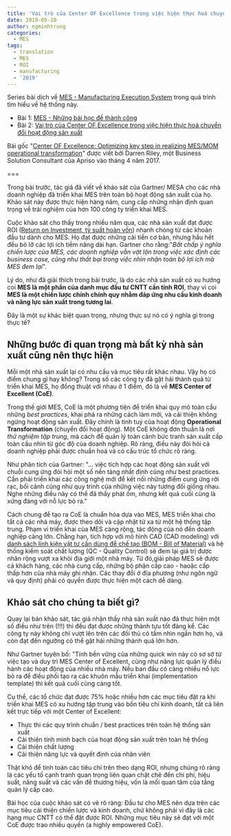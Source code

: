 ```yaml
---
title: 'Vai trò của Center OF Excellence trong việc hiện thực hoá chuyển đổi hoạt động sản xuất'
date: 2019-05-10
author: ngminhtrung
categories:
  - MES
tags:
  - translation
  - MES
  - ROI
  - manufacturing
  - '2019'
---
```


Series bài dịch về [MES - Manufacturing Execution System](https://en.wikipedia.org/wiki/Manufacturing_execution_system) trong quá trình tìm hiểu về hệ thống này.

- Bài 1: [MES - Những bài học để thành công](../mes-failure-success/)
- Bài 2: [Vai trò của Center OF Excellence trong việc hiện thực hoá chuyển đổi hoạt động sản xuất](../)

Bài gốc "[Center OF Excellence: Optimizing key step in realizing MES/MOM operational transformation](http://www.apriso.com/blog/2017/04/center-of-excellence-optimizing-key-step-in-realizing-mesmom-operational-transformation/)" được viết bởi Darren Riley, một Business Solution Consultant của Apriso vào tháng 4 năm 2017.

===

Trong bài trước, tác giả đã viết về khảo sát của Gartner/ MESA cho các nhà doanh nghiệp đã triển khai MES trên toàn bộ hoạt động sản xuất của họ. Khảo sát này được thực hiện hàng năm, cung cấp những nhận định quan trọng về trải nghiệm của hơn 100 công ty triển khai MES.

Cuộc khảo sát cho thấy trong nhiều năm qua, các nhà sản xuất đạt được ROI ([Return on Investment, tỷ suất hoàn vốn](https://en.wikipedia.org/wiki/Return_on_investment)) nhanh chóng từ các khoản đầu tư dành cho MES. Họ đạt được những cải tiến cơ bản, nhưng hầu hết đều bỏ lỡ các lợi ích tiềm năng dài hạn. Gartner cho rằng:"*Bất chấp ý nghĩa chiến lược của MES, các doanh nghiệp vẫn vật lộn trong việc xác định các business case, cũng như thất bại trong việc nhìn nhận toàn bộ lợi ích mà MES đem lại*".

Lý do, như đã giải thích trong bài trước, là do các nhà sản xuất có xu hướng coi **MES là một phần của danh mục đầu tư CNTT cần tính ROI**, thay vì coi **MES là một chiến lược chính chính quy nhằm đáp ứng nhu cầu kinh doanh và năng lực sản xuất trong tương lai**.

Đây là một sự khác biệt quan trọng, nhưng thực sự nó có ý nghĩa gì trong thực tế?

## Những bước đi quan trọng mà bất kỳ nhà sản xuất cũng nên thực hiện 

Mỗi một nhà sản xuất lại có nhu cầu và mục tiêu rất khác nhau. Vậy họ có điểm chung gì hay không? Trong số các công ty đã gặt hái thành quả từ triển khai ​​MES, họ đồng thuật với nhau ở 1 điểm, đó là về **MES Center of Excellent (CoE)**.

Trong thế giới MES, CoE là một phương tiện để triển khai quy mô toàn cầu những *best practices*, khai phá ra những cách làm mới, và cải thiện không ngừng hoạt động sản xuất. Đây chính là tinh tuý của hoạt động **Operational Transformation** (chuyển đổi hoạt động). Một CoE không đơn thuần là nơi *thử nghiệm tập trung*, mà cách để quản lý toàn cảnh bức tranh sản xuất cấp toàn cầu nhìn từ góc độ của doanh nghiệp. Rõ ràng, điều này đòi hỏi cả doanh nghiệp phải được chuẩn hoá và có cấu trúc tổ chức rõ ràng.

Như phân tích của Gartner: "... việc tích hợp các hoạt động sản xuất với chuỗi cung ứng đòi hỏi một số nền tảng nhất định cũng như best practices. Cần phải triển khai các công nghệ mới để kết nối những điểm cung ứng rời rạc, bối cảnh cũng như quy trình của những việc này tương đối giống nhau. Nghe những điều này có thể đã thấy phát ốm, nhưng kết quả cuối cùng là xứng đáng với nỗ lực bỏ ra."

Cách chung để tạo ra CoE là chuẩn hóa dựa vào MES, MES triển khai cho tất cả các nhà máy, được theo dõi và cập nhật từ xa từ một hệ thống tập trung. Phạm vi triển khai của MES càng rộng, tác động của nó đến doanh nghiệp càng lớn. Chẳng hạn, tích hợp với mô hình CAD (CAD modeling) với [danh sách linh kiện vật tư cần dùng để chế tạo (BOM - Bill of Material)](https://en.wikipedia.org/wiki/Bill_of_materials) và hệ thống kiểm soát chất lượng (QC - Quality Control) sẽ đem lại giá trị được nhân rộng vượt xa khỏi địa giới một nhà máy. Từ đó,giải pháp MES sẽ được cả khách hàng, các nhà cung cấp, những bộ phận cấp cao - haoặc cấp thấp hơn của nhà máy ghi nhận. Các thay đổi ở địa phương (như ngôn ngữ và quy định) phải có quyền được thực hiện một cách dễ dàng.

## Khảo sát cho chúng ta biết gì? 

Quay lại bản khảo sát, tác giả nhận thấy nhà sản xuất nào đã thực hiện một số điều như trên (!!!) thì đều đạt được những thành tựu tốt đáng kể. Các công ty này không chỉ vượt lên trên các đối thủ có tầm nhìn ngắn hơn họ, và còn đạt đến ngưỡng có thể gặt hái những thành quả lớn hơn. 

Như Gartner tuyên bố: "Tính bền vững của những quick win này có sơ sở từ việc tạo và duy trì MES Center of Excellent, cũng như năng lực quản lý điều hành các hoạt động của nhiều nhà máy. Nếu ban đầu có càng nhiều nổ lực bỏ ra để điều phối tạo ra các khuôn mẫu triển khai (implementation template) thì kết quả cuối cùng càng tốt.

Cụ thể, các tổ chức đạt được 75% hoặc nhiều hơn các mục tiêu đặt ra khi triển khai MES có xu hướng tập trung vào bốn tiêu chí kinh doanh, tất cả liên kết trực tiếp với một Center of Excellent:
- Thực thi các quy trình chuẩn / best practices trên toàn hệ thống sản xuất
- Cải thiện tính minh bạch của hoạt động sản xuất trên toàn hệ thống
- Cải thiện chất lượng
- Cải thiện năng lực và quyết định của nhân viên

Thật khó để tính toán các tiêu chí trên theo dạng ROI, nhưng chúng rõ ràng là các yếu tố cạnh tranh quan trọng liên quan chặt chẽ đến chi phí, hiệu suất, năng suất và các vấn đề thương hiệu, vốn là mối quan tâm của tầng quản lý cấp cao.

Bài học của cuộc khảo sát có vẻ rõ ràng: Đầu tư cho MES nên dựa trên các mục tiêu cải thiện chiến lược và kinh doanh, chứ không phải vì đây là các hạng mục CNTT có thể đặt được ROI. Những mục tiêu này sẽ đạt với một CoE được trao nhiều quyền (a highly empowered CoE).